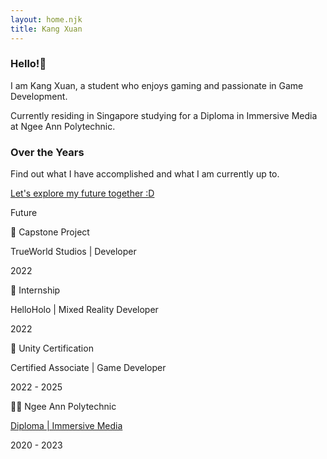 ```yaml
---
layout: home.njk
title: Kang Xuan
---
```

### Hello!👋
<p>I am Kang Xuan, a student who enjoys gaming and passionate in Game Development.</p>
<p>Currently residing in Singapore studying for a Diploma in Immersive Media at Ngee Ann Polytechnic.</p>

### Over the Years
<p>Find out what I have accomplished and what I am currently up to.</p>

<div class="position-relative mt-5">
    <div class="timeline p-exclude">
    <div class="timeline--content">
        <p class="fst-italic"><a href="https://twitter.com/who82848582">Let's explore my future together :D</a></p>
        <p class="year">Future</p>
    </div>
    <div class="timeline--content">
        <p class="fw-bold">📝 Capstone Project</p>
        <p class="fst-italic">TrueWorld Studios | Developer</p>
        <p class="year">2022</p>
    </div>
    <div class="timeline--content">
        <p class="fw-bold">📆 Internship</p>
        <p class="fst-italic">HelloHolo | Mixed Reality Developer</p>
        <p class="year">2022</p>
    </div>
    <div class="timeline--content">
        <p class="fw-bold">📜 Unity Certification</p>
        <p class="fst-italic">Certified Associate | Game Developer</p>
        <p class="year">2022 - 2025</p>
    </div>
    <div class="timeline--content">
        <p class="fw-bold">🧑‍🎓 Ngee Ann Polytechnic</p>
        <p class="fst-italic"><a href="https://www.np.edu.sg/ict/Pages/im.aspx">Diploma | Immersive Media</a></p>
        <p class="year">2020 - 2023</p>
    </div>
    </div>
</div>